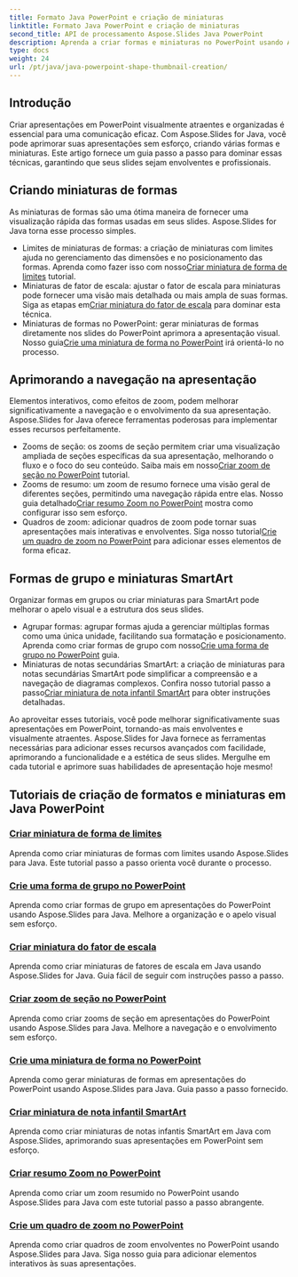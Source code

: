 ```yaml
---
title: Formato Java PowerPoint e criação de miniaturas
linktitle: Formato Java PowerPoint e criação de miniaturas
second_title: API de processamento Aspose.Slides Java PowerPoint
description: Aprenda a criar formas e miniaturas no PowerPoint usando Aspose.Slides Java. Tutoriais detalhados sobre como criar formas de grupo, miniaturas de fatores de escala e efeitos de zoom.
type: docs
weight: 24
url: /pt/java/java-powerpoint-shape-thumbnail-creation/
---
```

## Introdução

Criar apresentações em PowerPoint visualmente atraentes e organizadas é essencial para uma comunicação eficaz. Com Aspose.Slides for Java, você pode aprimorar suas apresentações sem esforço, criando várias formas e miniaturas. Este artigo fornece um guia passo a passo para dominar essas técnicas, garantindo que seus slides sejam envolventes e profissionais.

## Criando miniaturas de formas

As miniaturas de formas são uma ótima maneira de fornecer uma visualização rápida das formas usadas em seus slides. Aspose.Slides for Java torna esse processo simples.

-  Limites de miniaturas de formas: a criação de miniaturas com limites ajuda no gerenciamento das dimensões e no posicionamento das formas. Aprenda como fazer isso com nosso[Criar miniatura de forma de limites](./create-bounds-shape-thumbnail/) tutorial.
- Miniaturas de fator de escala: ajustar o fator de escala para miniaturas pode fornecer uma visão mais detalhada ou mais ampla de suas formas. Siga as etapas em[Criar miniatura do fator de escala](./create-scaling-factor-thumbnail/) para dominar esta técnica.
-  Miniaturas de formas no PowerPoint: gerar miniaturas de formas diretamente nos slides do PowerPoint aprimora a apresentação visual. Nosso guia[Crie uma miniatura de forma no PowerPoint](./create-shape-thumbnail-powerpoint/) irá orientá-lo no processo.

## Aprimorando a navegação na apresentação

Elementos interativos, como efeitos de zoom, podem melhorar significativamente a navegação e o envolvimento da sua apresentação. Aspose.Slides for Java oferece ferramentas poderosas para implementar esses recursos perfeitamente.

-  Zooms de seção: os zooms de seção permitem criar uma visualização ampliada de seções específicas da sua apresentação, melhorando o fluxo e o foco do seu conteúdo. Saiba mais em nosso[Criar zoom de seção no PowerPoint](./create-section-zoom-powerpoint/) tutorial.
- Zooms de resumo: um zoom de resumo fornece uma visão geral de diferentes seções, permitindo uma navegação rápida entre elas. Nosso guia detalhado[Criar resumo Zoom no PowerPoint](./create-summary-zoom-powerpoint/) mostra como configurar isso sem esforço.
-  Quadros de zoom: adicionar quadros de zoom pode tornar suas apresentações mais interativas e envolventes. Siga nosso tutorial[Crie um quadro de zoom no PowerPoint](./create-zoom-frame-powerpoint/) para adicionar esses elementos de forma eficaz.

## Formas de grupo e miniaturas SmartArt

Organizar formas em grupos ou criar miniaturas para SmartArt pode melhorar o apelo visual e a estrutura dos seus slides.

-  Agrupar formas: agrupar formas ajuda a gerenciar múltiplas formas como uma única unidade, facilitando sua formatação e posicionamento. Aprenda como criar formas de grupo com nosso[Crie uma forma de grupo no PowerPoint](./create-group-shape-powerpoint/) guia.
-  Miniaturas de notas secundárias SmartArt: a criação de miniaturas para notas secundárias SmartArt pode simplificar a compreensão e a navegação de diagramas complexos. Confira nosso tutorial passo a passo[Criar miniatura de nota infantil SmartArt](./create-smartart-child-note-thumbnail/) para obter instruções detalhadas.

Ao aproveitar esses tutoriais, você pode melhorar significativamente suas apresentações em PowerPoint, tornando-as mais envolventes e visualmente atraentes. Aspose.Slides for Java fornece as ferramentas necessárias para adicionar esses recursos avançados com facilidade, aprimorando a funcionalidade e a estética de seus slides. Mergulhe em cada tutorial e aprimore suas habilidades de apresentação hoje mesmo!
## Tutoriais de criação de formatos e miniaturas em Java PowerPoint
### [Criar miniatura de forma de limites](./create-bounds-shape-thumbnail/)
Aprenda como criar miniaturas de formas com limites usando Aspose.Slides para Java. Este tutorial passo a passo orienta você durante o processo.
### [Crie uma forma de grupo no PowerPoint](./create-group-shape-powerpoint/)
Aprenda como criar formas de grupo em apresentações do PowerPoint usando Aspose.Slides para Java. Melhore a organização e o apelo visual sem esforço.
### [Criar miniatura do fator de escala](./create-scaling-factor-thumbnail/)
Aprenda como criar miniaturas de fatores de escala em Java usando Aspose.Slides for Java. Guia fácil de seguir com instruções passo a passo.
### [Criar zoom de seção no PowerPoint](./create-section-zoom-powerpoint/)
Aprenda como criar zooms de seção em apresentações do PowerPoint usando Aspose.Slides para Java. Melhore a navegação e o envolvimento sem esforço.
### [Crie uma miniatura de forma no PowerPoint](./create-shape-thumbnail-powerpoint/)
Aprenda como gerar miniaturas de formas em apresentações do PowerPoint usando Aspose.Slides para Java. Guia passo a passo fornecido.
### [Criar miniatura de nota infantil SmartArt](./create-smartart-child-note-thumbnail/)
Aprenda como criar miniaturas de notas infantis SmartArt em Java com Aspose.Slides, aprimorando suas apresentações em PowerPoint sem esforço.
### [Criar resumo Zoom no PowerPoint](./create-summary-zoom-powerpoint/)
 Aprenda como criar um zoom resumido no PowerPoint usando Aspose.Slides para Java com este tutorial passo a passo abrangente.
### [Crie um quadro de zoom no PowerPoint](./create-zoom-frame-powerpoint/)
Aprenda como criar quadros de zoom envolventes no PowerPoint usando Aspose.Slides para Java. Siga nosso guia para adicionar elementos interativos às suas apresentações.